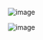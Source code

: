 ![image](https://lh3.googleusercontent.com/proxy/mLFB_HW4l8cBfzbdhpJvs0qfwFyHb4SpJdASd5xaKzc6qSrJ_YQWOZiY-ox6NYgVk1rEYlGDKeHwHTEFXrkfmGdVV67Grs7pwRByyEB77Spj3t-tn3xWzKBJQn1HYPknm8mlnA_oSP2gfwKw5Zo)

![image](https://media.tenor.com/images/b6a956c3d0e113c5ff23d387cbad88f4/tenor.gif)
<!--
**pabrrs/pabrrs** is a ✨ _special_ ✨ repository because its `README.md` (this file) appears on your GitHub profile.

Here are some ideas to get you started:

- 🔭 I’m currently working on ...
- 🌱 I’m currently learning ...
- 👯 I’m looking to collaborate on ...
- 🤔 I’m looking for help with ...
- 💬 Ask me about ...
- 📫 How to reach me: ...
- 😄 Pronouns: ...
- ⚡ Fun fact: ...
-->


